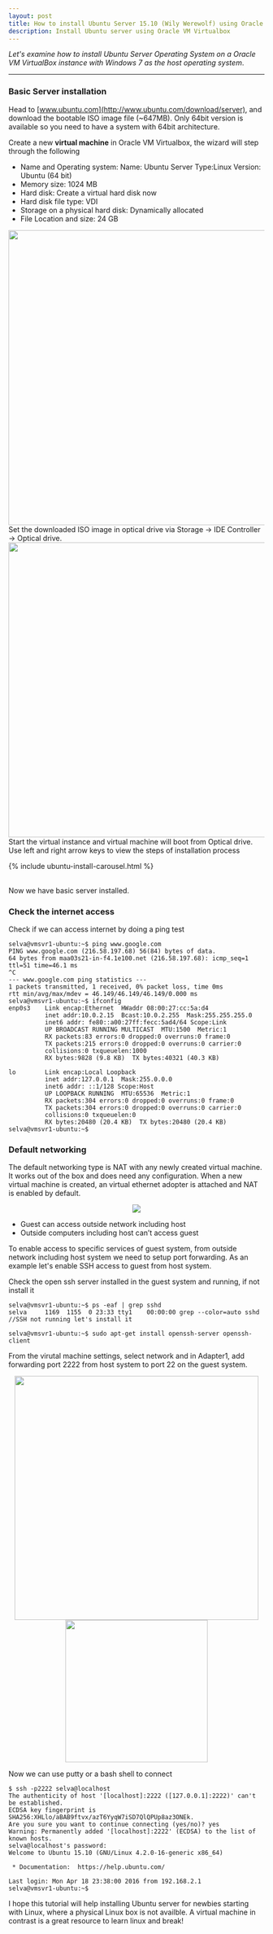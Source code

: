 ```yaml
---
layout: post
title: How to install Ubuntu Server 15.10 (Wily Werewolf) using Oracle VM VirtualBox
description: Install Ubuntu server using Oracle VM Virtualbox
---
```


*Let's examine how to install Ubuntu Server Operating System on a Oracle VM VirtualBox instance with Windows 7 as the host operating system*.

-----

### Basic Server installation

Head to [www.ubuntu.com](http://www.ubuntu.com/download/server), and download the bootable ISO image file (~647MB). Only 64bit version is available so you need to have a system with 64bit architecture.

Create a new **virtual machine** in Oracle VM Virtualbox, the wizard will step through the following

* Name and Operating system: Name: Ubuntu Server Type:Linux Version: Ubuntu (64 bit)
* Memory size: 1024 MB
* Hard disk: Create a virtual hard disk now
* Hard disk file type: VDI
* Storage on a physical hard disk: Dynamically allocated 
* File Location and size: 24 GB

<center>
<img src="{{ site.baseurl }}/public/images/ubuntu-server-install/vmsettings.PNG" width="580px">
</center>
Set the downloaded ISO image in optical drive via Storage -> IDE Controller -> Optical drive.
<center>
<img src="{{ site.baseurl }}/public/images/ubuntu-server-install/optical-drive.PNG" width="580px">
</center>
Start the virtual instance and virtual machine will boot from Optical drive. Use left and right arrow keys to view the steps of installation process

{% include ubuntu-install-carousel.html %}

<br>
Now we have basic server installed. 

### Check the internet access  
Check if we can access internet by doing a ping test 

	selva@vmsvr1-ubuntu:~$ ping www.google.com
	PING www.google.com (216.58.197.68) 56(84) bytes of data.
	64 bytes from maa03s21-in-f4.1e100.net (216.58.197.68): icmp_seq=1 ttl=51 time=46.1 ms
	^C
	--- www.google.com ping statistics ---
	1 packets transmitted, 1 received, 0% packet loss, time 0ms
	rtt min/avg/max/mdev = 46.149/46.149/46.149/0.000 ms
	selva@vmsvr1-ubuntu:~$ ifconfig
	enp0s3    Link encap:Ethernet  HWaddr 08:00:27:cc:5a:d4
	          inet addr:10.0.2.15  Bcast:10.0.2.255  Mask:255.255.255.0
	          inet6 addr: fe80::a00:27ff:fecc:5ad4/64 Scope:Link
	          UP BROADCAST RUNNING MULTICAST  MTU:1500  Metric:1
	          RX packets:83 errors:0 dropped:0 overruns:0 frame:0
	          TX packets:215 errors:0 dropped:0 overruns:0 carrier:0
	          collisions:0 txqueuelen:1000
	          RX bytes:9828 (9.8 KB)  TX bytes:40321 (40.3 KB)

	lo        Link encap:Local Loopback
	          inet addr:127.0.0.1  Mask:255.0.0.0
	          inet6 addr: ::1/128 Scope:Host
	          UP LOOPBACK RUNNING  MTU:65536  Metric:1
	          RX packets:304 errors:0 dropped:0 overruns:0 frame:0
	          TX packets:304 errors:0 dropped:0 overruns:0 carrier:0
	          collisions:0 txqueuelen:0
	          RX bytes:20480 (20.4 KB)  TX bytes:20480 (20.4 KB)
	selva@vmsvr1-ubuntu:~$

### Default networking
The default networking type is NAT with any newly created virtual machine. It works out of the box and does need any configuration. When a new virtual machine is created, an virtual ethernet adopter is attached and NAT is enabled by default.

<center>
<img src="{{ site.baseurl }}/public/images/ubuntu-server-install/networking-nat.PNG">
</center>

* Guest can access outside network including host
* Outside computers including host can’t access guest

To enable access to specific services of guest system, from outside network including host system we need to setup port forwarding. As an example let's enable SSH access to guest from host system.

Check the open ssh server installed in the guest system and running, if not install it
	
	selva@vmsvr1-ubuntu:~$ ps -eaf | grep sshd
	selva     1169  1155  0 23:33 tty1    00:00:00 grep --color=auto sshd
	//SSH not running let's install it

	selva@vmsvr1-ubuntu:~$ sudo apt-get install openssh-server openssh-client

From the virutal machine settings, select network and in Adapter1, add forwarding port 2222 from host system to port 22 on the guest system.

<center>
<img src="{{ site.baseurl }}/public/images/ubuntu-server-install/nat-networking.PNG" width="480px">
</center>
<center>
<img src="{{ site.baseurl }}/public/images/ubuntu-server-install/nat-port-forward.PNG" width="280px">
</center>

Now we can use putty or a bash shell to connect 

	$ ssh -p2222 selva@localhost
	The authenticity of host '[localhost]:2222 ([127.0.0.1]:2222)' can't be established.
	ECDSA key fingerprint is SHA256:XHLlo/aBAB9ftvx/azT6YyqW7iSD7QlQPUp8az3ONEk.
	Are you sure you want to continue connecting (yes/no)? yes
	Warning: Permanently added '[localhost]:2222' (ECDSA) to the list of known hosts.
	selva@localhost's password:
	Welcome to Ubuntu 15.10 (GNU/Linux 4.2.0-16-generic x86_64)

	 * Documentation:  https://help.ubuntu.com/

	Last login: Mon Apr 18 23:38:00 2016 from 192.168.2.1
	selva@vmsvr1-ubuntu:~$

I hope this tutorial will help installing Ubuntu server for newbies starting with Linux, where a physical Linux box is not availble. A virtual machine in contrast is a great resource to learn linux and break!